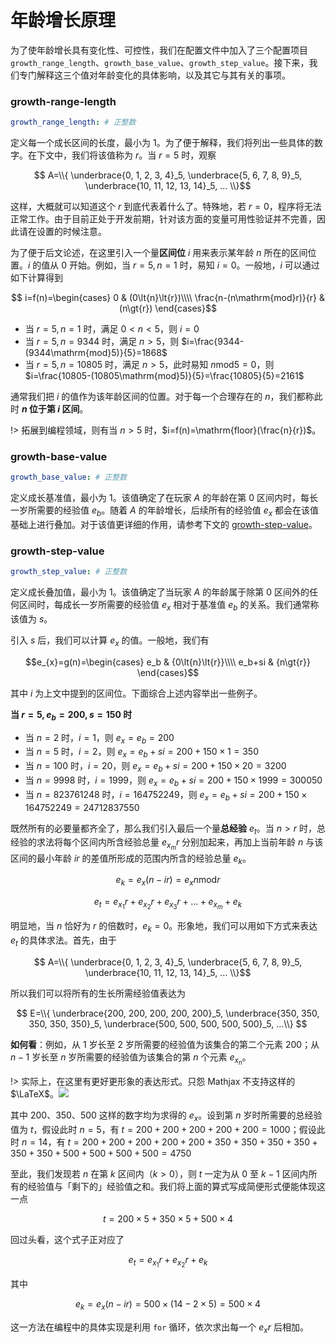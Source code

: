# 年龄增长原理

为了使年龄增长具有变化性、可控性，我们在配置文件中加入了三个配置项目 `growth_range_length`、`growth_base_value`、`growth_step_value`。接下来，我们专门解释这三个值对年龄变化的具体影响，以及其它与其有关的事项。

### growth-range-length

```yml
growth_range_length: # 正整数
```

定义每一个成长区间的长度，最小为 $1$。为了便于解释，我们将列出一些具体的数字。在下文中，我们将该值称为 $r$。当 $r=5$ 时，观察

$$ A=\\{ \underbrace{0, 1, 2, 3, 4}_5, \underbrace{5, 6, 7, 8, 9}_5, \underbrace{10, 11, 12, 13, 14}_5, ... \\}$$

这样，大概就可以知道这个 $r$ 到底代表着什么了。特殊地，若 $r=0$，程序将无法正常工作。由于目前正处于开发前期，针对该方面的变量可用性验证并不完善，因此请在设置的时候注意。

为了便于后文论述，在这里引入一个量**区间位** $i$ 用来表示某年龄 $n$ 所在的区间位置。$i$ 的值从 $0$ 开始。例如，当 $r=5, n=1$ 时，易知 $i=0$。一般地，$i$ 可以通过如下计算得到

$$ i=f(n)=\begin{cases}
    0 & (0\lt{n}\lt{r})\\\\
    \frac{n-(n\mathrm{mod}r)}{r} & (n\gt{r})
\end{cases}$$

- 当 $r=5, n=1$ 时，满足 $0\lt{n}\lt5$，则 $i=0$
- 当 $r=5, n=9344$ 时，满足 $n\gt5$，则 $i=\frac{9344-(9344\mathrm{mod}5)}{5}=1868$
- 当 $r=5, n=10805$ 时，满足 $n\gt5$，此时易知 $n\mathrm{mod}5=0$，则 $i=\frac{10805-(10805\mathrm{mod}5)}{5}=\frac{10805}{5}=2161$

通常我们把 $i$ 的值作为该年龄区间的位置。对于每一个合理存在的 $n$，我们都称此时 **$n$ 位于第 $i$ 区间**。

!> 拓展到编程领域，则有当 $n\gt{5}$ 时，$i=f(n)=\mathrm{floor}(\frac{n}{r})$。

### growth-base-value

```yml
growth_base_value: # 正整数
```

定义成长基准值，最小为 $1$。该值确定了在玩家 $A$ 的年龄在第 $0$ 区间内时，每长一岁所需要的经验值 $e_b$。随着 $A$ 的年龄增长，后续所有的经验值 $e_x$ 都会在该值基础上进行叠加。对于该值更详细的作用，请参考下文的 [growth-step-value](#growth-step-value)。

### growth-step-value

```yml
growth_step_value: # 正整数
```

定义成长叠加值，最小为 $1$。该值确定了当玩家 $A$ 的年龄属于除第 $0$ 区间外的任何区间时，每成长一岁所需要的经验值 $e_x$ 相对于基准值 $e_b$ 的关系。我们通常称该值为 $s$。

引入 $s$ 后，我们可以计算 $e_x$ 的值。一般地，我们有

$$e_{x}=g(n)=\begin{cases}
    e_b & {0\lt{n}\lt{r}}\\\\
    e_b+si & {n\gt{r}}
\end{cases}$$

其中 $i$ 为上文中提到的区间位。下面综合上述内容举出一些例子。

**当 $r=5, e_b=200, s=150$ 时**

- 当 $n=2$ 时，$i=1$，则 $e_x=e_b=200$
- 当 $n=5$ 时，$i=2$，则 $e_x=e_b+si=200+150\times1=350$
- 当 $n=100$ 时，$i=20$，则 $e_x=e_b+si=200+150\times20=3200$
- 当 $n=9998$ 时，$i=1999$，则 $e_x=e_b+si=200+150\times1999=300050$
- 当 $n=823761248$ 时，$i=164752249$，则 $e_x=e_b+si=200+150\times164752249=24712837550$

既然所有的必要量都齐全了，那么我们引入最后一个量**总经验** $e_t$。当 $n>r$ 时，总经验的求法将每个区间内所含经验总量 $e_{x_m}r$ 分别加起来，再加上当前年龄 $n$ 与该区间的最小年龄 $ir$ 的差值所形成的范围内所含的经验总量 $e_k$。

$$e_k=e_x(n-ir)=e_xn\mathrm{mod}r$$

$$e_t=e_{x_1}r+e_{x_2}r+e_{x_3}r+...+e_{x_m}+e_k$$

明显地，当 $n$ 恰好为 $r$ 的倍数时，$e_k=0$。形象地，我们可以用如下方式来表达 $e_t$ 的具体求法。首先，由于

$$ A=\\{ \underbrace{0, 1, 2, 3, 4}_5, \underbrace{5, 6, 7, 8, 9}_5, \underbrace{10, 11, 12, 13, 14}_5, ... \\}$$

所以我们可以将所有的生长所需经验值表达为

$$ E=\\{ \underbrace{200, 200, 200, 200, 200}_5, \underbrace{350, 350, 350, 350, 350}_5, \underbrace{500, 500, 500, 500, 500}_5, ...\\} $$

**如何看**：例如，从 $1$ 岁长至 $2$ 岁所需要的经验值为该集合的第二个元素 $200$；从 $n-1$ 岁长至 $n$ 岁所需要的经验值为该集合的第 $n$ 个元素 $e_{x_n}$。

!> 实际上，在这里有更好更形象的表达形式。只怨 Mathjax 不支持这样的 $\LaTeX$。![](https://i.loli.net/2020/07/27/Y8Hok4gbBAIpxts.png)

其中 $200$、$350$、$500$ 这样的数字均为求得的 $e_x$。设到第 $n$ 岁时所需要的总经验值为 $t$，假设此时 $n=5$，有 $t=200+200+200+200+200=1000$；假设此时 $n=14$，有 $t=200+200+200+200+200+350+350+350+350+350+350+500+500+500+500=4750$

至此，我们发现若 $n$ 在第 $k$ 区间内（$k>0$），则 $t$ 一定为从 $0$ 至 $k-1$ 区间内所有的经验值与「剩下的」经验值之和。我们将上面的算式写成简便形式便能体现这一点

$$ t=200\times5+350\times5+500\times4 $$

回过头看，这个式子正对应了

$$ e_t=e_{x_1}r+e_{x_2}r+e_k $$

其中

$$ e_k=e_x(n-ir)=500\times(14-2\times5)=500\times4 $$

这一方法在编程中的具体实现是利用 `for` 循环，依次求出每一个 $e_xr$ 后相加。